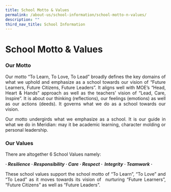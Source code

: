 ```yaml
---
title: School Motto & Values
permalink: /about-us/school-information/school-motto-n-values/
description: ""
third_nav_title: School Information
---
```

School Motto & Values
=====================
### Our Motto

<p align = "justify">Our motto “To Learn, To Love, To Lead” broadly defines the key domains of what we uphold and emphasize as a school towards our vision of “Future Learners, Future Citizens, Future Leaders”. It aligns well with MOE’s “Head, Heart & Hands” approach as well as the teachers’ vision of “Lead, Care, Inspire”. It is about our thinking (reflections), our feelings (emotions) as well as our actions (deeds). It governs what we do as a school towards our vision.</p>

<p align = "justify">Our motto undergirds what we emphasize as a school. It is our guide in what we do in Meridian: may it be academic learning, character molding or personal leadership.</p>

### Our Values
There are altogether 6 School Values namely:

_**· Resilience · Responsibility · Care · Respect ·  Integrity · Teamwork ·**_

<p align = "justify">These school values support the school motto of “To Learn”, “To Love” and “To Lead” as it moves towards its vision of  nurturing “Future Learners”, “Future Citizens” as well as “Future Leaders”.</p>